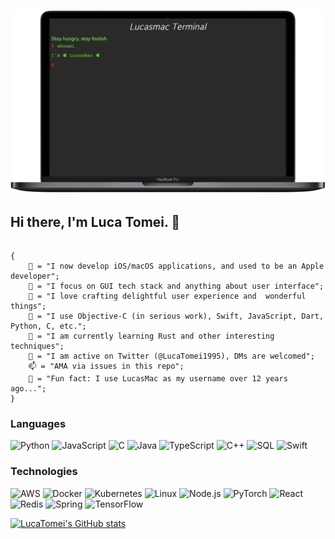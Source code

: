 <img src="https://github.com/LucaTomei/LucaTomei/blob/master/whoami.png"></img>


## Hi there, I'm Luca Tomei. 👋

```

{
    📱 = "I now develop iOS/macOS applications, and used to be an Apple developer";
    🤔 = "I focus on GUI tech stack and anything about user interface";
    🌟 = "I love crafting delightful user experience and  wonderful things";
    🔨 = "I use Objective-C (in serious work), Swift, JavaScript, Dart, Python, C, etc.";
    🦀 = "I am currently learning Rust and other interesting techniques";
    💬 = "I am active on Twitter (@LucaTomei1995), DMs are welcomed";
    📫 = "AMA via issues in this repo";
    🤫 = "Fun fact: I use LucasMac as my username over 12 years ago...";
}
```

### Languages

![Python](https://img.shields.io/badge/-Python-000?&logo=Python)
![JavaScript](https://img.shields.io/badge/-JavaScript-000?&logo=JavaScript)
![C](https://img.shields.io/badge/-C-000?&logo=C)
![Java](https://img.shields.io/badge/-Java-000?&logo=Java&logoColor=007396)
![TypeScript](https://img.shields.io/badge/-TypeScript-000?&logo=TypeScript)
![C++](https://img.shields.io/badge/-C++-000?&logo=c%2b%2b&logoColor=00599C)
![SQL](https://img.shields.io/badge/-SQL-000?&logo=MySQL)
![Swift](https://img.shields.io/badge/-Swift-000?&logo=Swift)

### Technologies

![AWS](https://img.shields.io/badge/-AWS-000?&logo=Amazon-AWS&logoColor=F90)
![Docker](https://img.shields.io/badge/-Docker-000?&logo=Docker)
![Kubernetes](https://img.shields.io/badge/-Kubernetes-000?&logo=Kubernetes)
![Linux](https://img.shields.io/badge/-Linux-000?&logo=Linux)
![Node.js](https://img.shields.io/badge/-Node.js-000?&logo=node.js)
![PyTorch](https://img.shields.io/badge/-PyTorch-000?&logo=PyTorch)
![React](https://img.shields.io/badge/-React-000?&logo=React)
![Redis](https://img.shields.io/badge/-Redis-000?&logo=Redis)
![Spring](https://img.shields.io/badge/-Spring-000?&logo=Spring)
![TensorFlow](https://img.shields.io/badge/-TensorFlow-000?&logo=TensorFlow)



  [![LucaTomei's GitHub stats](https://github-readme-stats.vercel.app/api?username=LucaTomei&show_icons=true&theme=dark)](https://github.com/anuraghazra/github-readme-stats)

